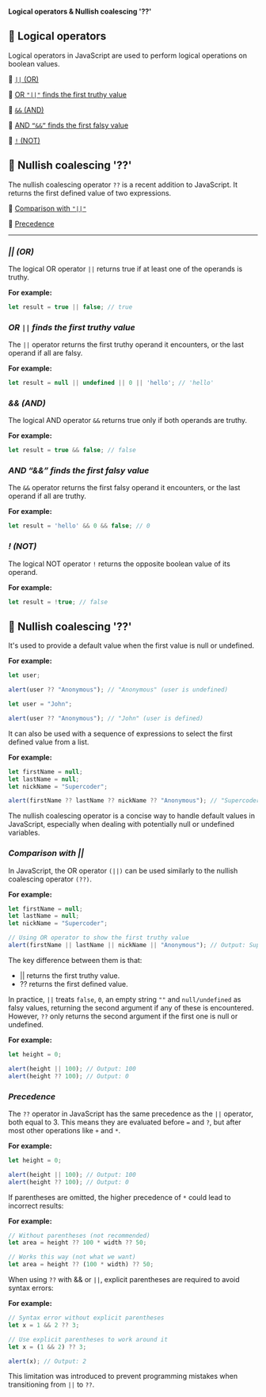 
**Logical operators & Nullish coalescing '??'**


## 🍄 Logical operators

Logical operators in JavaScript are used to perform logical operations on boolean values. 

🥑 [`||` (OR)](#or) 

🥑 [OR `"||"` finds the first truthy value](#finds-the-first-truthy-value) 

🥑 [`&&` (AND)](#&&-and) 

🥑 [AND `“&&”` finds the first falsy value](#and-“&&”-finds-the-first-falsy-value) 

🥑 [`!` (NOT)](#not) 

## 🍄 Nullish coalescing '??'

The nullish coalescing operator `??` is a recent addition to JavaScript. It returns the first defined value of two expressions.

🥑 [Comparison with `"||"`](#comparison-with) 

🥑 [Precedence](#precedence) 

*****

### _|| (OR)_

The logical OR operator `||` returns true if at least one of the operands is truthy.

**For example:**
```javascript
let result = true || false; // true
```

### _OR `||` finds the first truthy value_

The `||` operator returns the first truthy operand it encounters, or the last operand if all are falsy.

**For example:**
```javascript
let result = null || undefined || 0 || 'hello'; // 'hello'
```

### _&& (AND)_

The logical AND operator `&&` returns true only if both operands are truthy.

**For example:**
```javascript
let result = true && false; // false
```

### _AND “&&” finds the first falsy value_

The `&&` operator returns the first falsy operand it encounters, or the last operand if all are truthy.

**For example:**
```javascript
let result = 'hello' && 0 && false; // 0
```

### _! (NOT)_

The logical NOT operator `!` returns the opposite boolean value of its operand.

**For example:**
```javascript
let result = !true; // false
```

## 🍄 Nullish coalescing '??'

It's used to provide a default value when the first value is null or undefined.

**For example:**
```javascript
let user;

alert(user ?? "Anonymous"); // "Anonymous" (user is undefined)

let user = "John";

alert(user ?? "Anonymous"); // "John" (user is defined)
```

It can also be used with a sequence of expressions to select the first defined value from a list.

**For example:**
```javascript
let firstName = null;
let lastName = null;
let nickName = "Supercoder";

alert(firstName ?? lastName ?? nickName ?? "Anonymous"); // "Supercoder"
```

The nullish coalescing operator is a concise way to handle default values in JavaScript, especially when dealing with potentially null or undefined variables.

### _Comparison with ||_

In JavaScript, the OR operator `(||)` can be used similarly to the nullish coalescing operator `(??)`. 

**For example:**

```javascript
let firstName = null;
let lastName = null;
let nickName = "Supercoder";

// Using OR operator to show the first truthy value
alert(firstName || lastName || nickName || "Anonymous"); // Output: Supercoder
```

The key difference between them is that:

- || returns the first truthy value.
- ?? returns the first defined value.

In practice, `||` treats `false`, `0`, an empty string `""` and `null/undefined` as falsy values, returning the second argument if any of these is encountered. However, `??` only returns the second argument if the first one is null or undefined.

**For example:**

```javascript
let height = 0;

alert(height || 100); // Output: 100
alert(height ?? 100); // Output: 0
```

### _Precedence_

The `??` operator in JavaScript has the same precedence as the `||` operator, both equal to 3. This means they are evaluated before `=` and `?`, but after most other operations like `+` and `*`.

**For example:**

```javascript
let height = 0;

alert(height || 100); // Output: 100
alert(height ?? 100); // Output: 0
```

If parentheses are omitted, the higher precedence of `*` could lead to incorrect results:

**For example:**

```javascript
// Without parentheses (not recommended)
let area = height ?? 100 * width ?? 50;

// Works this way (not what we want)
let area = height ?? (100 * width) ?? 50;
```

When using `??` with && or `||`, explicit parentheses are required to avoid syntax errors:

**For example:**

```javascript
// Syntax error without explicit parentheses
let x = 1 && 2 ?? 3;

// Use explicit parentheses to work around it
let x = (1 && 2) ?? 3;

alert(x); // Output: 2
```

This limitation was introduced to prevent programming mistakes when transitioning from `||` to `??`.